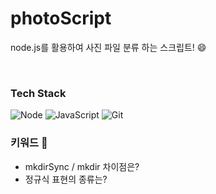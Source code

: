 # photoScript
node.js를 활용하여 사진 파일 분류 하는 스크립트! 😄

<br>

### Tech Stack

![Node](https://img.shields.io/badge/Node-339933.svg?&style=for-the-badge&logo=Node&logoColor=White)
![JavaScript](https://img.shields.io/badge/JavaScript-F7DF1E.svg?&style=for-the-badge&logo=JavaScript&logoColor=black)
![Git](https://img.shields.io/badge/Git-F05032.svg?&style=for-the-badge&logo=Git&logoColor=black)

### 키워드 🌱
 - mkdirSync / mkdir 차이점은? 
 - 정규식 표현의 종류는?
<!--

<img alt="Java" src ="https://img.shields.io/badge/JAVA-3776AB.svg?&style=for-the-badge&logo=JAVA&logoColor=White"/>
<img alt="JavaScript" src ="https://img.shields.io/badge/JavaScript-F7DF1E.svg?&style=for-the-badge&logo=JavaScript&logoColor=black"/>
<img src="https://img.shields.io/badge/기술이름-#제외색상번호?style=for-the-badge&logo=아이콘이름&logoColor=white">
**polarHub25/polarHub25** is a ✨ _special_ ✨ repository because its `README.md` (this file) appears on your GitHub profile.

Here are some ideas to get you started:

- 🔭 I’m currently working on ...
- 🌱 I’m currently learning ...
- 👯 I’m looking to collaborate on ...
- 🤔 I’m looking for help with ...
- 💬 Ask me about ...
- 📫 How to reach me: ...
- 😄 Pronouns: ...
- ⚡ Fun fact: ...
-->
